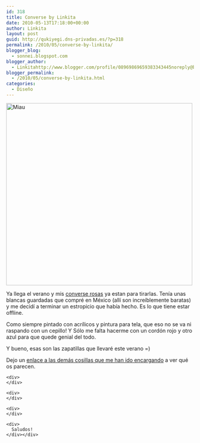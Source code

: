 ```yaml
---
id: 318
title: Converse by Linkita
date: 2010-05-13T17:18:00+00:00
author: Linkita
layout: post
guid: http://qukiyegi.dns-privadas.es/?p=318
permalink: /2010/05/converse-by-linkita/
blogger_blog:
  - sonnei.blogspot.com
blogger_author:
  - Linkitahttp://www.blogger.com/profile/08969869659383343445noreply@blogger.com
blogger_permalink:
  - /2010/05/converse-by-linkita.html
categories:
  - Diseño
---
```

[<img src="http://farm2.static.flickr.com/1420/4604483088_f26746c5ec.jpg" width="500" height="489" alt="Miau" />](http://www.flickr.com/photos/linkita/4604483088/ "Miau by Linkita, on Flickr")

Ya llega el verano y mis [converse rosas](http://sonnei.blogspot.com/2007/05/me-encanta-el-campo.html) ya estan para tirarlas. Tenía unas blancas guardadas que compré en México (allí son increíblemente baratas) y me decidí a terminar un estropicio que había hecho. Es lo que tiene estar offline. 

<div>
</div>

<div>
  Como siempre pintado con acrílicos y pintura para tela, que eso no se va ni raspando con un cepillo! Y Sólo me falta hacerme con un cordón rojo y otro azul para que quede genial del todo.</p> 
  
  <p>
    Y bueno, esas son las zapatillas que llevaré este verano =)
  </p>
  
  <p>
    Dejo un <a href="http://www.flickr.com/photos/linkita/sets/72157617752397685/">enlace a las demás cosillas que me han ido encargando</a> a ver qué os parecen. 
    
    <div>
    </div>
    
    <div>
    </div>
    
    <div>
    </div>
    
    <div>
      Saludos!
    </div></div>